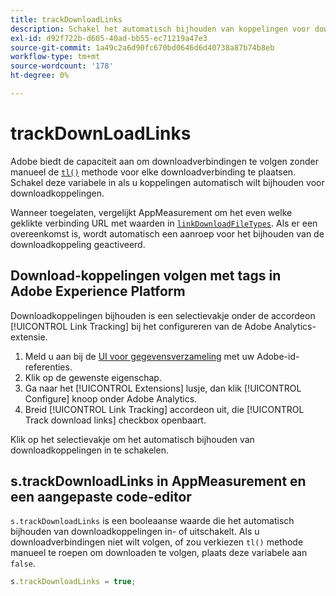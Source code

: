 ```yaml
---
title: trackDownloadLinks
description: Schakel het automatisch bijhouden van koppelingen voor downloadkoppelingen in of uit.
exl-id: d92f722b-d605-40ad-bb55-ec71219a47e3
source-git-commit: 1a49c2a6d90fc670bd0646d6d40738a87b74b8eb
workflow-type: tm+mt
source-wordcount: '178'
ht-degree: 0%

---
```


# trackDownLoadLinks

Adobe biedt de capaciteit aan om downloadverbindingen te volgen zonder manueel de [`tl()`](../functions/tl-method.md) methode voor elke downloadverbinding te plaatsen. Schakel deze variabele in als u koppelingen automatisch wilt bijhouden voor downloadkoppelingen.

Wanneer toegelaten, vergelijkt AppMeasurement om het even welke geklikte verbinding URL met waarden in [`linkDownloadFileTypes`](linkdownloadfiletypes.md). Als er een overeenkomst is, wordt automatisch een aanroep voor het bijhouden van de downloadkoppeling geactiveerd.

## Download-koppelingen volgen met tags in Adobe Experience Platform

Downloadkoppelingen bijhouden is een selectievakje onder de accordeon [!UICONTROL Link Tracking] bij het configureren van de Adobe Analytics-extensie.

1. Meld u aan bij de [UI voor gegevensverzameling](https://experience.adobe.com/data-collection) met uw Adobe-id-referenties.
2. Klik op de gewenste eigenschap.
3. Ga naar het [!UICONTROL Extensions] lusje, dan klik [!UICONTROL Configure] knoop onder Adobe Analytics.
4. Breid [!UICONTROL Link Tracking] accordeon uit, die [!UICONTROL Track download links] checkbox openbaart.

Klik op het selectievakje om het automatisch bijhouden van downloadkoppelingen in te schakelen.

## s.trackDownloadLinks in AppMeasurement en een aangepaste code-editor

`s.trackDownloadLinks` is een booleaanse waarde die het automatisch bijhouden van downloadkoppelingen in- of uitschakelt. Als u downloadverbindingen niet wilt volgen, of zou verkiezen `tl()` methode manueel te roepen om downloaden te volgen, plaats deze variabele aan `false`.

```js
s.trackDownloadLinks = true;
```
